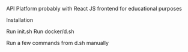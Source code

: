 API Platform probably with React JS frontend for educational purposes


Installation

Run init.sh
Run docker/d.sh

Run a few commands from d.sh manually